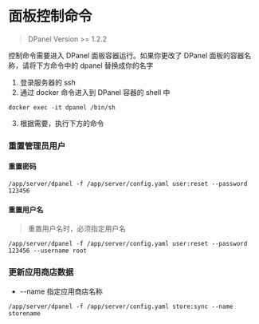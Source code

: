 # 面板控制命令

> DPanel Version >= 1.2.2

控制命令需要进入 DPanel 面板容器运行。如果你更改了 DPanel 面板的容器名称，请将下方命令中的 dpanel 替换成你的名字

1. 登录服务器的 ssh 
2. 通过 docker 命令进入到 DPanel 容器的 shell 中

```
docker exec -it dpanel /bin/sh
```
3. 根据需要，执行下方的命令

### 重置管理员用户

#### 重置密码

```
/app/server/dpanel -f /app/server/config.yaml user:reset --password 123456
```

#### 重置用户名

> 重置用户名时，必须指定用户名

```
/app/server/dpanel -f /app/server/config.yaml user:reset --password 123456 --username root
```

### 更新应用商店数据

- \--name 指定应用商店名称

```
/app/server/dpanel -f /app/server/config.yaml store:sync --name storename
```